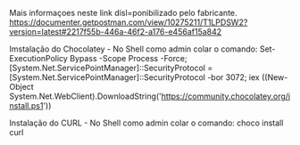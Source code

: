 Mais informaçoes neste link disl=ponibilizado pelo fabricante.
https://documenter.getpostman.com/view/10275211/T1LPDSW2?version=latest#2217f55b-446a-46f2-a176-e456af15a842

Imstalação do Chocolatey - No Shell como admin colar o comando: Set-ExecutionPolicy Bypass -Scope Process -Force;     [System.Net.ServicePointManager]::SecurityProtocol = [System.Net.ServicePointManager]::SecurityProtocol -bor 3072; iex ((New-Object System.Net.WebClient).DownloadString('https://community.chocolatey.org/install.ps1'))

Instalação do CURL - No Shell como admin colar o comando:  choco install curl
